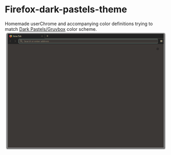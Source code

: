 # Firefox-dark-pastels-theme
Homemade userChrome and accompanying color definitions trying to match [Dark Pastels/Gruvbox](https://store.kde.org/p/1223601) color scheme.
![Preview:](https://github.com/Mel34/Firefox-dark-pastels-theme/blob/master/Preview.png)
